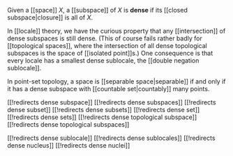Given a [[space]] $X$, a [[subspace]] of $X$ is __dense__ if its [[closed subspace|closure]] is all of $X$.

In [[locale]] theory, we have the curious property that any [[intersection]] of dense subspaces is still dense.  (This of course fails rather badly for [[topological spaces]], where the intersection of all dense topological subspaces is the space of [[isolated point]]s.)  One consequence is that every locale has a smallest dense sublocale, the [[double negation sublocale]].

In point-set topology, a space is [[separable space|separable]] if and only if it has a dense subspace with [[countable set|countably]] many points.


[[!redirects dense subspace]]
[[!redirects dense subspaces]]
[[!redirects dense subset]]
[[!redirects dense subsets]]
[[!redirects dense set]]
[[!redirects dense sets]]
[[!redirects dense topological subspace]]
[[!redirects dense topological subspaces]]

[[!redirects dense sublocale]]
[[!redirects dense sublocales]]
[[!redirects dense nucleus]]
[[!redirects dense nuclei]]
